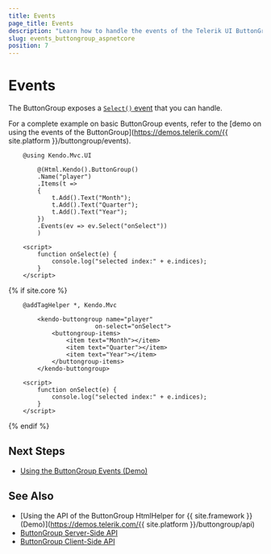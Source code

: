 ```yaml
---
title: Events
page_title: Events
description: "Learn how to handle the events of the Telerik UI ButtonGroup component for {{ site.framework }}."
slug: events_buttongroup_aspnetcore
position: 7
---
```


# Events

The ButtonGroup exposes a [`Select()` event](/api/Kendo.Mvc.UI.Fluent/ButtonGroupEventBuilder) that you can handle.

For a complete example on basic ButtonGroup events, refer to the [demo on using the events of the ButtonGroup](https://demos.telerik.com/{{ site.platform }}/buttongroup/events).

```HtmlHelper
    @using Kendo.Mvc.UI

        @(Html.Kendo().ButtonGroup()
        .Name("player")
        .Items(t =>
        {
            t.Add().Text("Month");
            t.Add().Text("Quarter");
            t.Add().Text("Year");
        })
        .Events(ev => ev.Select("onSelect"))
        )

    <script>
        function onSelect(e) {
            console.log("selected index:" + e.indices);
        }
    </script>
```
{% if site.core %}
```TagHelper
    @addTagHelper *, Kendo.Mvc

        <kendo-buttongroup name="player"
                        on-select="onSelect">
            <buttongroup-items>
                <item text="Month"></item>
                <item text="Quarter"></item>
                <item text="Year"></item>
            </buttongroup-items>
        </kendo-buttongroup>

    <script>
        function onSelect(e) {
            console.log("selected index:" + e.indices);
        }
    </script>
```

{% endif %}

## Next Steps

* [Using the ButtonGroup Events (Demo)](https://demos.telerik.com/aspnet-core/buttongroup/events)

## See Also

* [Using the API of the ButtonGroup HtmlHelper for {{ site.framework }} (Demo)](https://demos.telerik.com/{{ site.platform }}/buttongroup/api)
* [ButtonGroup Server-Side API](/api/buttongroup)
* [ButtonGroup Client-Side API](https://docs.telerik.com/kendo-ui/api/javascript/ui/buttongroup)
